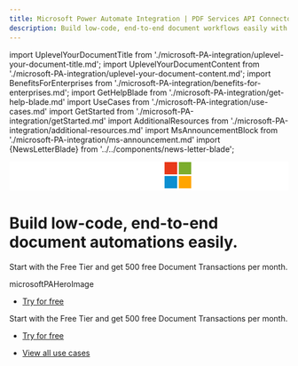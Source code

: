```yaml
---
title: Microsoft Power Automate Integration | PDF Services API Connector | Adobe Acrobat Sign Connector
description: Build low-code, end-to-end document workflows easily with Adobe Acrobat Services & Adobe Acrobat Sign on Microsoft Power Platform. From PDF creation and conversion to e-signatures, access over twenty PDF actions. Learn more and start a free tier today.
---
```


import UplevelYourDocumentTitle from './microsoft-PA-integration/uplevel-your-document-title.md';
import UplevelYourDocumentContent from './microsoft-PA-integration/uplevel-your-document-content.md';
import BenefitsForEnterprises from './microsoft-PA-integration/benefits-for-enterprises.md';
import GetHelpBlade from './microsoft-PA-integration/get-help-blade.md'
import UseCases from './microsoft-PA-integration/use-cases.md'
import GetStarted from './microsoft-PA-integration/getStarted.md'
import AdditionalResources from './microsoft-PA-integration/additional-resources.md'
import MsAnnouncementBlock from './microsoft-PA-integration/ms-announcement.md'
import {NewsLetterBlade} from '../../components/news-letter-blade';

<Hero slots="icon, heading, text, assetsImg, buttons"  customLayout variant="halfwidth" variantsTypePrimary='primary' className="microsoftPAHerobgImage Hero-Banner ms-hero-img"/>

![Adobe X Microsoft](../images/AdobeXMicrosoft_Lockup_Desktop.png)

# Build low-code, end-to-end document automations easily.

Start with the Free Tier and get 500 free Document Transactions per month.

microsoftPAHeroImage

- [Try for free](/interstitial/?api=pdf-services-api&source=pa#&sdid=6S3T74M5&mv=affiliate)

<WrapperComponent slots="content" repeat="1" theme="light" className="Uplevel-Your-DocumentTitle"/>

<MsAnnouncementBlock/>

<WrapperComponent slots="content" repeat="1" theme="lightest" className="Uplevel-Your-DocumentTitle"/>

<UplevelYourDocumentTitle />

<UplevelYourDocumentContent />

<DCSummaryBlock slots="text, buttons" theme="dark"  buttonPositionRight btnVariant="cta" className="How-to-get-started key-features-code-block ms-pa-page hero-below-compo ms-pa-page-mob ms-pa-summary-blade" />

Start with the Free Tier and get 500 free Document Transactions per month.

- [Try for free](/interstitial/?api=pdf-services-api&source=pa#&sdid=6S3T74M5&mv=affiliate)

<WrapperComponent slots="content" theme="lightest" className="Benefits-For-Enterprises"/>

<BenefitsForEnterprises/>

<WrapperComponent slots="content" theme="lightest" className="Use-Cases"/>

<UseCases/>

<TextBlock slots="buttons" isCentered theme="lightest" variantsTypePrimary='secondary' variantStyleFill = "outline"  className='padding-5 Use-cases-for-Adobe-Document-Services'/>

- [View all use cases](/use-cases/agreements-and-contracts/sales-proposals-and-contracts/)

<WrapperComponent slots="content" theme="light" className="Get-Started"/>

<GetStarted/>

<WrapperComponent slots="content" theme="lightest" className="Get-Started"/>

<AdditionalResources/>

<NewsLetterBlade className="news-letter"/>

<WrapperComponent slots="content" theme="lightest" className="div-flex overflow-hidden"/>

<GetHelpBlade/>

